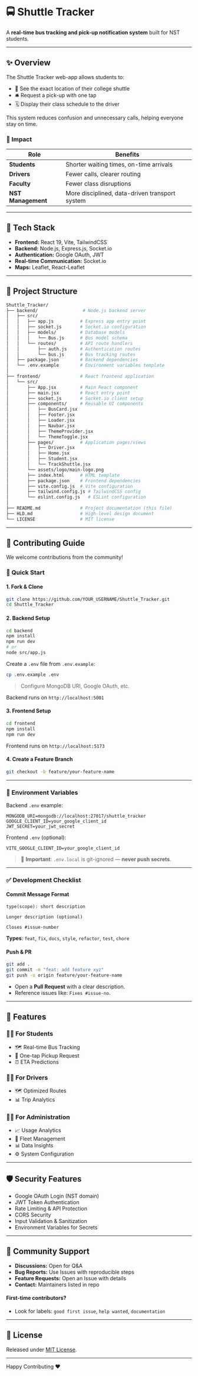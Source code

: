 # 🚍 Shuttle Tracker

A **real-time bus tracking and pick-up notification system** built for NST students.

---

## ✨ Overview

The Shuttle Tracker web-app allows students to:

* 📍 See the exact location of their college shuttle
* 🛎️ Request a pick-up with one tap
* 🗓️ Display their class schedule to the driver

This system reduces confusion and unnecessary calls, helping everyone stay on time.

### 🎯 Impact

| Role               | Benefits                                       |
| ------------------ | ---------------------------------------------- |
| **Students**       | Shorter waiting times, on-time arrivals        |
| **Drivers**        | Fewer calls, clearer routing                   |
| **Faculty**        | Fewer class disruptions                        |
| **NST Management** | More disciplined, data-driven transport system |

---

## 🚀 Tech Stack

* **Frontend:** React 19, Vite, TailwindCSS
* **Backend:** Node.js, Express.js, Socket.io
* **Authentication:** Google OAuth, JWT
* **Real-time Communication:** Socket.io
* **Maps:** Leaflet, React-Leaflet

---

## 📂 Project Structure

```bash
Shuttle_Tracker/
├── backend/                 # Node.js backend server
│   ├── src/
│   │   ├── app.js          # Express app entry point
│   │   ├── socket.js       # Socket.io configuration
│   │   ├── models/         # Database models
│   │   │   └── Bus.js      # Bus model schema
│   │   └── routes/         # API route handlers
│   │       ├── auth.js     # Authentication routes
│   │       └── bus.js      # Bus tracking routes
│   ├── package.json        # Backend dependencies
│   └── .env.example        # Environment variables template
│
├── frontend/               # React frontend application
│   └── src/
│       ├── App.jsx         # Main React component
│       ├── main.jsx        # React entry point
│       ├── socket.js       # Socket.io client setup
│       ├── components/     # Reusable UI components
│       │   ├── BusCard.jsx
│       │   ├── Footer.jsx
│       │   ├── Loader.jsx
│       │   ├── Navbar.jsx
│       │   ├── ThemeProvider.jsx
│       │   └── ThemeToggle.jsx
│       ├── pages/          # Application pages/views
│       │   ├── Driver.jsx
│       │   ├── Home.jsx
│       │   ├── Student.jsx
│       │   └── TrackShuttle.jsx
│       └── assets/logo/main-logo.png
│       ├── index.html      # HTML template
│       ├── package.json    # Frontend dependencies
│       ├── vite.config.js  # Vite configuration
│       ├── tailwind.config.js # TailwindCSS config
│       └── eslint.config.js   # ESLint configuration
│
├── README.md               # Project documentation (this file)
├── HLD.md                  # High-level design document
└── LICENSE                 # MIT license
```

---

## 🤝 Contributing Guide

We welcome contributions from the community!

### 🚦 Quick Start

#### 1. Fork & Clone

```bash
git clone https://github.com/YOUR_USERNAME/Shuttle_Tracker.git
cd Shuttle_Tracker
```

#### 2. Backend Setup

```bash
cd backend
npm install
npm run dev
# or
node src/app.js
```

Create a `.env` file from `.env.example`:

```bash
cp .env.example .env
```

> Configure MongoDB URI, Google OAuth, etc.

Backend runs on `http://localhost:5001`

#### 3. Frontend Setup

```bash
cd frontend
npm install
npm run dev
```

Frontend runs on `http://localhost:5173`

#### 4. Create a Feature Branch

```bash
git checkout -b feature/your-feature-name
```

---

### 📄 Environment Variables

Backend `.env` example:

```env
MONGODB_URI=mongodb://localhost:27017/shuttle_tracker
GOOGLE_CLIENT_ID=your_google_client_id
JWT_SECRET=your_jwt_secret
```

Frontend `.env` (optional):

```env
VITE_GOOGLE_CLIENT_ID=your_google_client_id
```

> 🔐 **Important**: `.env.local` is git-ignored — **never push secrets**.

---

### ✅ Development Checklist

#### Commit Message Format

```
type(scope): short description

Longer description (optional)

Closes #issue-number
```

**Types**: `feat`, `fix`, `docs`, `style`, `refactor`, `test`, `chore`

#### Push & PR

```bash
git add .
git commit -m "feat: add feature xyz"
git push -u origin feature/your-feature-name
```

* Open a **Pull Request** with a clear description.
* Reference issues like: `Fixes #issue-no`.

---

## 📱 Features

### 👩‍🎓 For Students

* 🗺️ Real-time Bus Tracking
* 📱 One-tap Pickup Request
* ⏰ ETA Predictions

### 🧑‍✈️ For Drivers

* 🗺️ Optimized Routes
* 📊 Trip Analytics

### 👨‍💼 For Administration

* 📈 Usage Analytics
* 🚌 Fleet Management
* 📊 Data Insights
* ⚙️ System Configuration

---

## 🛡️ Security Features

* Google OAuth Login (NST domain)
* JWT Token Authentication
* Rate Limiting & API Protection
* CORS Security
* Input Validation & Sanitization
* Environment Variables for Secrets

---

## 💬 Community Support

* **Discussions:** Open for Q\&A
* **Bug Reports:** Use Issues with reproducible steps
* **Feature Requests:** Open an Issue with details
* **Contact:** Maintainers listed in repo

#### First-time contributors?

* Look for labels: `good first issue`, `help wanted`, `documentation`

---

## 📝 License

Released under [MIT License](LICENSE).

---

Happy Contributing ❤️
